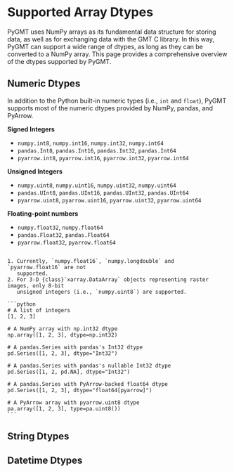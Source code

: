 # Supported Array Dtypes

PyGMT uses NumPy arrays as its fundamental data structure for storing data, as well as
for exchanging data with the GMT C library. In this way, PyGMT can support a wide
range of dtypes, as long as they can be converted to a NumPy array. This page provides
a comprehensive overview of the dtypes supported by PyGMT.

## Numeric Dtypes

In addition to the Python built-in numeric types (i.e., `int` and `float`), PyGMT
supports most of the numeric dtypes provided by NumPy, pandas, and PyArrow.

**Signed Integers**

- `numpy.int8`, `numpy.int16`, `numpy.int32`, `numpy.int64`
- `pandas.Int8`, `pandas.Int16`, `pandas.Int32`, `pandas.Int64`
- `pyarrow.int8`, `pyarrow.int16`, `pyarrow.int32`, `pyarrow.int64`

**Unsigned Integers**

- `numpy.uint8`, `numpy.uint16`, `numpy.uint32`, `numpy.uint64`
- `pandas.UInt8`, `pandas.UInt16`, `pandas.UInt32`, `pandas.UInt64`
- `pyarrow.uint8`, `pyarrow.uint16`, `pyarrow.uint32`, `pyarrow.uint64`

**Floating-point numbers**

- `numpy.float32`, `numpy.float64`
- `pandas.Float32`, `pandas.Float64`
- `pyarrow.float32`, `pyarrow.float64`

```{note}

1. Currently, `numpy.float16`, `numpy.longdouble` and `pyarrow.float16` are not
   supported.
2. For 3-D {class}`xarray.DataArray` objects representing raster images, only 8-bit
   unsigned integers (i.e., `numpy.uint8`) are supported.
```

````{example}
```python
# A list of integers
[1, 2, 3]

# A NumPy array with np.int32 dtype
np.array([1, 2, 3], dtype=np.int32)

# A pandas.Series with pandas's Int32 dtype
pd.Series([1, 2, 3], dtype="Int32")

# A pandas.Series with pandas's nullable Int32 dtype
pd.Series([1, 2, pd.NA], dtype="Int32")

# A pandas.Series with PyArrow-backed float64 dtype
pd.Series([1, 2, 3], dtype="float64[pyarrow]")

# A PyArrow array with pyarrow.uint8 dtype
pa.array([1, 2, 3], type=pa.uint8())
```
````

## String Dtypes

## Datetime Dtypes
